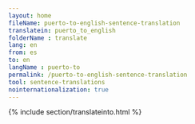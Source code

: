 ```yaml
---
layout: home
fileName: puerto-to-english-sentence-translation
translatein: puerto_to_english
folderName : translate
lang: en
from: es
to: en
langName : puerto-to
permalink: /puerto-to-english-sentence-translation
tool: sentence-translations
nointernationalization: true
---
```

{% include section/translateinto.html %}
